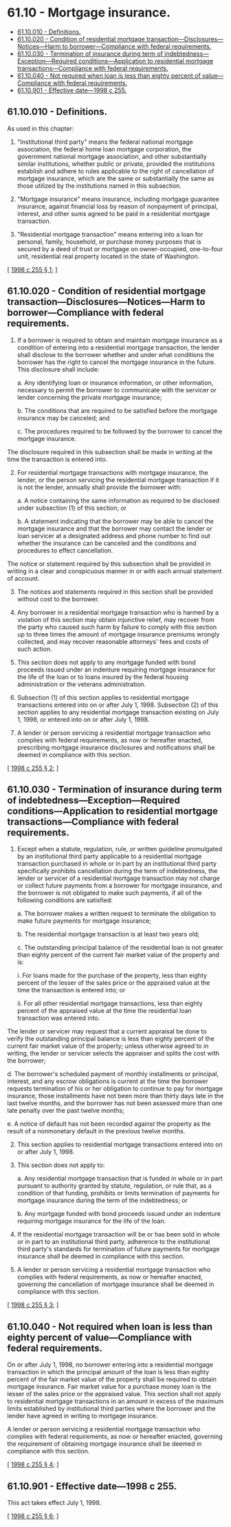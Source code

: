 # 61.10 - Mortgage insurance.
* [61.10.010 - Definitions.](#6110010---definitions)
* [61.10.020 - Condition of residential mortgage transaction—Disclosures—Notices—Harm to borrower—Compliance with federal requirements.](#6110020---condition-of-residential-mortgage-transactiondisclosuresnoticesharm-to-borrowercompliance-with-federal-requirements)
* [61.10.030 - Termination of insurance during term of indebtedness—Exception—Required conditions—Application to residential mortgage transactions—Compliance with federal requirements.](#6110030---termination-of-insurance-during-term-of-indebtednessexceptionrequired-conditionsapplication-to-residential-mortgage-transactionscompliance-with-federal-requirements)
* [61.10.040 - Not required when loan is less than eighty percent of value—Compliance with federal requirements.](#6110040---not-required-when-loan-is-less-than-eighty-percent-of-valuecompliance-with-federal-requirements)
* [61.10.901 - Effective date—1998 c 255.](#6110901---effective-date1998-c-255)
## 61.10.010 - Definitions.
As used in this chapter:

1. "Institutional third party" means the federal national mortgage association, the federal home loan mortgage corporation, the government national mortgage association, and other substantially similar institutions, whether public or private, provided the institutions establish and adhere to rules applicable to the right of cancellation of mortgage insurance, which are the same or substantially the same as those utilized by the institutions named in this subsection.

2. "Mortgage insurance" means insurance, including mortgage guarantee insurance, against financial loss by reason of nonpayment of principal, interest, and other sums agreed to be paid in a residential mortgage transaction.

3. "Residential mortgage transaction" means entering into a loan for personal, family, household, or purchase money purposes that is secured by a deed of trust or mortgage on owner-occupied, one-to-four unit, residential real property located in the state of Washington.

\[ [1998 c 255 § 1](http://lawfilesext.leg.wa.gov/biennium/1997-98/Pdf/Bills/Session%20Laws/House/2611-S.SL.pdf?cite=1998%20c%20255%20§%201); \]

## 61.10.020 - Condition of residential mortgage transaction—Disclosures—Notices—Harm to borrower—Compliance with federal requirements.
1. If a borrower is required to obtain and maintain mortgage insurance as a condition of entering into a residential mortgage transaction, the lender shall disclose to the borrower whether and under what conditions the borrower has the right to cancel the mortgage insurance in the future. This disclosure shall include:

   a. Any identifying loan or insurance information, or other information, necessary to permit the borrower to communicate with the servicer or lender concerning the private mortgage insurance;

   b. The conditions that are required to be satisfied before the mortgage insurance may be canceled; and

   c. The procedures required to be followed by the borrower to cancel the mortgage insurance.

The disclosure required in this subsection shall be made in writing at the time the transaction is entered into.

2. For residential mortgage transactions with mortgage insurance, the lender, or the person servicing the residential mortgage transaction if it is not the lender, annually shall provide the borrower with:

   a. A notice containing the same information as required to be disclosed under subsection (1) of this section; or

   b. A statement indicating that the borrower may be able to cancel the mortgage insurance and that the borrower may contact the lender or loan servicer at a designated address and phone number to find out whether the insurance can be canceled and the conditions and procedures to effect cancellation.

The notice or statement required by this subsection shall be provided in writing in a clear and conspicuous manner in or with each annual statement of account.

3. The notices and statements required in this section shall be provided without cost to the borrower.

4. Any borrower in a residential mortgage transaction who is harmed by a violation of this section may obtain injunctive relief, may recover from the party who caused such harm by failure to comply with this section up to three times the amount of mortgage insurance premiums wrongly collected, and may recover reasonable attorneys' fees and costs of such action.

5. This section does not apply to any mortgage funded with bond proceeds issued under an indenture requiring mortgage insurance for the life of the loan or to loans insured by the federal housing administration or the veterans administration.

6. Subsection (1) of this section applies to residential mortgage transactions entered into on or after July 1, 1998. Subsection (2) of this section applies to any residential mortgage transaction existing on July 1, 1998, or entered into on or after July 1, 1998.

7. A lender or person servicing a residential mortgage transaction who complies with federal requirements, as now or hereafter enacted, prescribing mortgage insurance disclosures and notifications shall be deemed in compliance with this section.

\[ [1998 c 255 § 2](http://lawfilesext.leg.wa.gov/biennium/1997-98/Pdf/Bills/Session%20Laws/House/2611-S.SL.pdf?cite=1998%20c%20255%20§%202); \]

## 61.10.030 - Termination of insurance during term of indebtedness—Exception—Required conditions—Application to residential mortgage transactions—Compliance with federal requirements.
1. Except when a statute, regulation, rule, or written guideline promulgated by an institutional third party applicable to a residential mortgage transaction purchased in whole or in part by an institutional third party specifically prohibits cancellation during the term of indebtedness, the lender or servicer of a residential mortgage transaction may not charge or collect future payments from a borrower for mortgage insurance, and the borrower is not obligated to make such payments, if all of the following conditions are satisfied:

   a. The borrower makes a written request to terminate the obligation to make future payments for mortgage insurance;

   b. The residential mortgage transaction is at least two years old;

   c. The outstanding principal balance of the residential loan is not greater than eighty percent of the current fair market value of the property and is:

      i. For loans made for the purchase of the property, less than eighty percent of the lesser of the sales price or the appraised value at the time the transaction is entered into; or

      ii. For all other residential mortgage transactions, less than eighty percent of the appraised value at the time the residential loan transaction was entered into.

The lender or servicer may request that a current appraisal be done to verify the outstanding principal balance is less than eighty percent of the current fair market value of the property; unless otherwise agreed to in writing, the lender or servicer selects the appraiser and splits the cost with the borrower;

   d. The borrower's scheduled payment of monthly installments or principal, interest, and any escrow obligations is current at the time the borrower requests termination of his or her obligation to continue to pay for mortgage insurance, those installments have not been more than thirty days late in the last twelve months, and the borrower has not been assessed more than one late penalty over the past twelve months;

   e. A notice of default has not been recorded against the property as the result of a nonmonetary default in the previous twelve months.

2. This section applies to residential mortgage transactions entered into on or after July 1, 1998.

3. This section does not apply to:

   a. Any residential mortgage transaction that is funded in whole or in part pursuant to authority granted by statute, regulation, or rule that, as a condition of that funding, prohibits or limits termination of payments for mortgage insurance during the term of the indebtedness; or

   b. Any mortgage funded with bond proceeds issued under an indenture requiring mortgage insurance for the life of the loan.

4. If the residential mortgage transaction will be or has been sold in whole or in part to an institutional third party, adherence to the institutional third party's standards for termination of future payments for mortgage insurance shall be deemed in compliance with this section.

5. A lender or person servicing a residential mortgage transaction who complies with federal requirements, as now or hereafter enacted, governing the cancellation of mortgage insurance shall be deemed in compliance with this section.

\[ [1998 c 255 § 3](http://lawfilesext.leg.wa.gov/biennium/1997-98/Pdf/Bills/Session%20Laws/House/2611-S.SL.pdf?cite=1998%20c%20255%20§%203); \]

## 61.10.040 - Not required when loan is less than eighty percent of value—Compliance with federal requirements.
On or after July 1, 1998, no borrower entering into a residential mortgage transaction in which the principal amount of the loan is less than eighty percent of the fair market value of the property shall be required to obtain mortgage insurance. Fair market value for a purchase money loan is the lesser of the sales price or the appraised value. This section shall not apply to residential mortgage transactions in an amount in excess of the maximum limits established by institutional third parties where the borrower and the lender have agreed in writing to mortgage insurance.

A lender or person servicing a residential mortgage transaction who complies with federal requirements, as now or hereafter enacted, governing the requirement of obtaining mortgage insurance shall be deemed in compliance with this section.

\[ [1998 c 255 § 4](http://lawfilesext.leg.wa.gov/biennium/1997-98/Pdf/Bills/Session%20Laws/House/2611-S.SL.pdf?cite=1998%20c%20255%20§%204); \]

## 61.10.901 - Effective date—1998 c 255.
This act takes effect July 1, 1998.

\[ [1998 c 255 § 6](http://lawfilesext.leg.wa.gov/biennium/1997-98/Pdf/Bills/Session%20Laws/House/2611-S.SL.pdf?cite=1998%20c%20255%20§%206); \]

